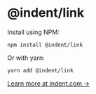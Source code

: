 # @indent/link

Install using NPM:

```
npm install @indent/link
```

Or with yarn:

```
yarn add @indent/link
```

[Learn more at Indent.com →](https://indent.com)
